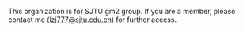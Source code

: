 This organization is for SJTU gm2 group.
If you are a member, please contact me (lzj777@sjtu.edu.cn) for further access.
